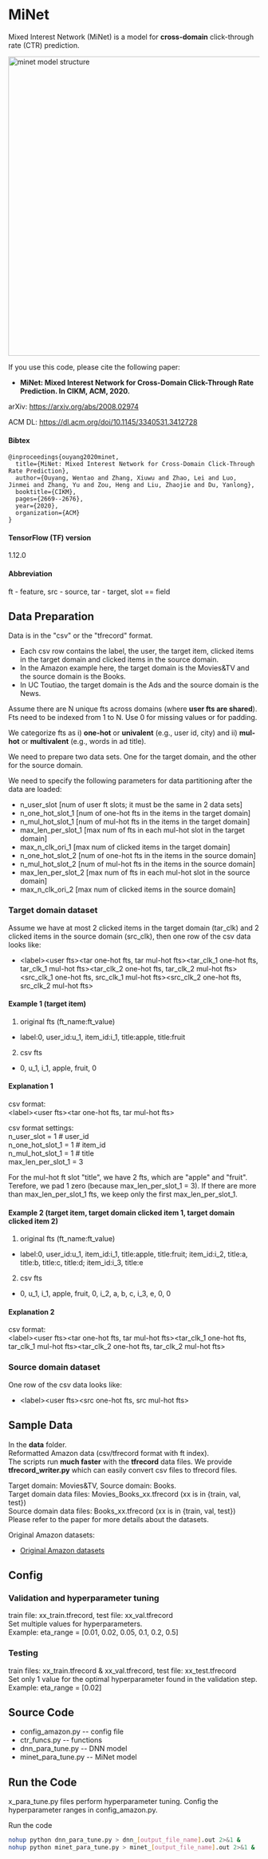 # MiNet

Mixed Interest Network (MiNet) is a model for **cross-domain** click-through rate (CTR) prediction.

<img src="https://github.com/oywtece/minet/blob/master/minet.png" alt="minet model structure" width="600"/>

If you use this code, please cite the following paper:
* **MiNet: Mixed Interest Network for Cross-Domain Click-Through Rate Prediction. In CIKM, ACM, 2020.**

arXiv: https://arxiv.org/abs/2008.02974

ACM DL: https://dl.acm.org/doi/10.1145/3340531.3412728

#### Bibtex
```
@inproceedings{ouyang2020minet,
  title={MiNet: Mixed Interest Network for Cross-Domain Click-Through Rate Prediction},
  author={Ouyang, Wentao and Zhang, Xiuwu and Zhao, Lei and Luo, Jinmei and Zhang, Yu and Zou, Heng and Liu, Zhaojie and Du, Yanlong},
  booktitle={CIKM},
  pages={2669--2676},
  year={2020},
  organization={ACM}
}
```

#### TensorFlow (TF) version
1.12.0

#### Abbreviation
ft - feature, src - source, tar - target, slot == field

## Data Preparation
Data is in the "csv" or the "tfrecord" format.
* Each csv row contains the label, the user, the target item, clicked items in the target domain and clicked items in the source domain.
* In the Amazon example here, the target domain is the Movies&TV and the source domain is the Books.
* In UC Toutiao, the target domain is the Ads and the source domain is the News.

Assume there are N unique fts across domains (where **user fts are shared**). Fts need to be indexed from 1 to N. Use 0 for missing values or for padding.

We categorize fts as i) **one-hot** or **univalent** (e.g., user id, city) and ii) **mul-hot** or **multivalent** (e.g., words in ad title).

We need to prepare two data sets. One for the target domain, and the other for the source domain.

We need to specify the following parameters for data partitioning after the data are loaded:
* n_user_slot [num of user ft slots; it must be the same in 2 data sets]
* n_one_hot_slot_1 [num of one-hot fts in the items in the target domain]
* n_mul_hot_slot_1 [num of mul-hot fts in the items in the target domain]
* max_len_per_slot_1 [max num of fts in each mul-hot slot in the target domain]
* max_n_clk_ori_1 [max num of clicked items in the target domain]
* n_one_hot_slot_2 [num of one-hot fts in the items in the source domain]
* n_mul_hot_slot_2 [num of mul-hot fts in the items in the source domain]
* max_len_per_slot_2 [max num of fts in each mul-hot slot in the source domain]
* max_n_clk_ori_2 [max num of clicked items in the source domain]

### Target domain dataset
Assume we have at most 2 clicked items in the target domain (tar_clk) and 2 clicked items in the source domain (src_clk), then one row of the csv data looks like:
* \<label\>\<user fts\>\<tar one-hot fts, tar mul-hot fts\>\<tar_clk_1 one-hot fts, tar_clk_1 mul-hot fts\>\<tar_clk_2 one-hot fts, tar_clk_2 mul-hot fts\>\<src_clk_1 one-hot fts, src_clk_1 mul-hot fts\>\<src_clk_2 one-hot fts, src_clk_2 mul-hot fts\>

#### Example 1 (target item)
1) original fts (ft_name:ft_value)
* label:0, user_id:u_1, item_id:i_1, title:apple, title:fruit
2) csv fts
* 0, u_1, i_1, apple, fruit, 0

#### Explanation 1
csv format:\
\<label\>\<user fts\>\<tar one-hot fts, tar mul-hot fts\>

csv format settings:\
n_user_slot = 1 # user_id \
n_one_hot_slot_1 = 1 # item_id \
n_mul_hot_slot_1 = 1 # title \
max_len_per_slot_1 = 3

For the mul-hot ft slot "title", we have 2 fts, which are "apple" and "fruit". Terefore, we pad 1 zero (because max_len_per_slot_1 = 3).
If there are more than max_len_per_slot_1 fts, we keep only the first max_len_per_slot_1.

#### Example 2 (target item, target domain clicked item 1, target domain clicked item 2)
1) original fts (ft_name:ft_value)
* label:0, user_id:u_1, item_id:i_1, title:apple, title:fruit; item_id:i_2, title:a, title:b, title:c, title:d; item_id:i_3, title:e
2) csv fts
* 0, u_1, i_1, apple, fruit, 0, i_2, a, b, c, i_3, e, 0, 0

#### Explanation 2
csv format:\
\<label\>\<user fts\>\<tar one-hot fts, tar mul-hot fts\><tar_clk_1 one-hot fts, tar_clk_1 mul-hot fts\>\<tar_clk_2 one-hot fts, tar_clk_2 mul-hot fts\>

### Source domain dataset
One row of the csv data looks like:
* \<label\>\<user fts\>\<src one-hot fts, src mul-hot fts\>

## Sample Data
In the **data** folder.\
Reformatted Amazon data (csv/tfrecord format with ft index). \
The scripts run **much faster** with the **tfrecord** data files.
We provide **tfrecord_writer.py** which can easily convert csv files to tfrecord files.

Target domain: Movies&TV, Source domain: Books. \
Target domain data files: Movies_Books_xx.tfrecord (xx is in {train, val, test})\
Source domain data files: Books_xx.tfrecord (xx is in {train, val, test}) \
Please refer to the paper for more details about the datasets.

Original Amazon datasets:
* [Original Amazon datasets](http://jmcauley.ucsd.edu/data/amazon/index_2014.html)

## Config
### Validation and hyperparameter tuning
train file: xx_train.tfrecord, test file: xx_val.tfrecord \
Set multiple values for hyperparameters. \
Example: eta_range = [0.01, 0.02, 0.05, 0.1, 0.2, 0.5]

### Testing
train files: xx_train.tfrecord & xx_val.tfrecord, test file: xx_test.tfrecord \
Set only 1 value for the optimal hyperparameter found in the validation step. \
Example: eta_range = [0.02]

## Source Code
* config_amazon.py -- config file
* ctr_funcs.py -- functions
* dnn_para_tune.py -- DNN model
* minet_para_tune.py -- MiNet model

## Run the Code
x_para_tune.py files perform hyperparameter tuning.
Config the hyperparameter ranges in config_amazon.py.

Run the code
```bash
nohup python dnn_para_tune.py > dnn_[output_file_name].out 2>&1 &
nohup python minet_para_tune.py > minet_[output_file_name].out 2>&1 &
```
